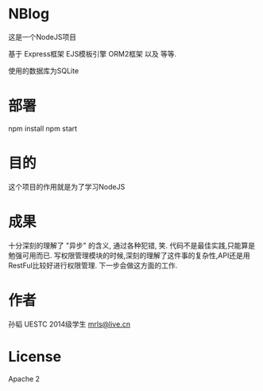 # NBlog

这是一个NodeJS项目

基于
Express框架
EJS模板引擎
ORM2框架
以及 等等.

使用的数据库为SQLite

# 部署

npm install
npm start


# 目的

这个项目的作用就是为了学习NodeJS

# 成果

十分深刻的理解了 "异步" 的含义, 通过各种犯错, 笑.
代码不是最佳实践,只能算是勉强可用而已.
写权限管理模块的时候,深刻的理解了这件事的复杂性,API还是用RestFul比较好进行权限管理.
下一步会做这方面的工作.

# 作者

孙韬 UESTC 2014级学生
mrls@live.cn


# License

Apache 2
